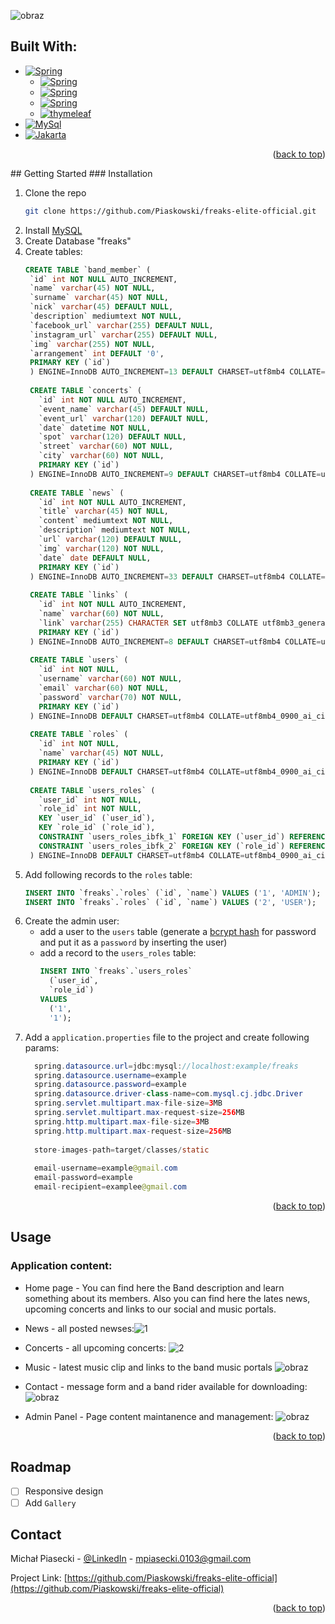 <!-- Improved compatibility of back to top link: See: https://github.com/othneildrew/Best-README-Template/pull/73 -->
<a id="readme-top"></a>

![obraz](https://github.com/user-attachments/assets/7f48d04b-e19a-48b7-bc94-26f9484a33f2)

<!-- BUILT WITH -->
## Built With:
- [![Spring][Spring Boot Starter]][spring-initializr]
  - [![Spring][Spring Boot Starter Web]][spring-initializr]
  - [![Spring][Spring Boot Starter JDBC]][spring-initializr]
  - [![Spring][Spring Boot Starter Security]][spring-initializr]
  - [![thymeleaf][thymeleaf]][spring-initializr]
- [![MySql][MySQL Connector Java]][MySQL-url]
- [![Jakarta][Jakarta Mail API]][Jakarta-url]

<p align="right">(<a href="#readme-top">back to top</a>)</p>
<!-- GETTING STARTED -->
## Getting Started
### Installation

1. Clone the repo
   ```sh
   git clone https://github.com/Piaskowski/freaks-elite-official.git
   ```
2. Install [MySQL](https://dev.mysql.com/downloads/installer/)
3. Create Database "freaks"
4. Create tables:
   ```sql
   CREATE TABLE `band_member` (
    `id` int NOT NULL AUTO_INCREMENT,
    `name` varchar(45) NOT NULL,
    `surname` varchar(45) NOT NULL,
    `nick` varchar(45) DEFAULT NULL,
    `description` mediumtext NOT NULL,
    `facebook_url` varchar(255) DEFAULT NULL,
    `instagram_url` varchar(255) DEFAULT NULL,
    `img` varchar(255) NOT NULL,
    `arrangement` int DEFAULT '0',
    PRIMARY KEY (`id`)
    ) ENGINE=InnoDB AUTO_INCREMENT=13 DEFAULT CHARSET=utf8mb4 COLLATE=utf8mb4_0900_ai_ci;
  
    CREATE TABLE `concerts` (
      `id` int NOT NULL AUTO_INCREMENT,
      `event_name` varchar(45) DEFAULT NULL,
      `event_url` varchar(120) DEFAULT NULL,
      `date` datetime NOT NULL,
      `spot` varchar(120) DEFAULT NULL,
      `street` varchar(60) NOT NULL,
      `city` varchar(60) NOT NULL,
      PRIMARY KEY (`id`)
    ) ENGINE=InnoDB AUTO_INCREMENT=9 DEFAULT CHARSET=utf8mb4 COLLATE=utf8mb4_0900_ai_ci;
    
    CREATE TABLE `news` (
      `id` int NOT NULL AUTO_INCREMENT,
      `title` varchar(45) NOT NULL,
      `content` mediumtext NOT NULL,
      `description` mediumtext NOT NULL,
      `url` varchar(120) DEFAULT NULL,
      `img` varchar(120) NOT NULL,
      `date` date DEFAULT NULL,
      PRIMARY KEY (`id`)
    ) ENGINE=InnoDB AUTO_INCREMENT=33 DEFAULT CHARSET=utf8mb4 COLLATE=utf8mb4_0900_ai_ci;
    
    CREATE TABLE `links` (
      `id` int NOT NULL AUTO_INCREMENT,
      `name` varchar(60) NOT NULL,
      `link` varchar(255) CHARACTER SET utf8mb3 COLLATE utf8mb3_general_ci DEFAULT NULL,
      PRIMARY KEY (`id`)
    ) ENGINE=InnoDB AUTO_INCREMENT=8 DEFAULT CHARSET=utf8mb4 COLLATE=utf8mb4_0900_ai_ci;
    
    CREATE TABLE `users` (
      `id` int NOT NULL,
      `username` varchar(60) NOT NULL,
      `email` varchar(60) NOT NULL,
      `password` varchar(70) NOT NULL,
      PRIMARY KEY (`id`)
    ) ENGINE=InnoDB DEFAULT CHARSET=utf8mb4 COLLATE=utf8mb4_0900_ai_ci;
    
    CREATE TABLE `roles` (
      `id` int NOT NULL,
      `name` varchar(45) NOT NULL,
      PRIMARY KEY (`id`)
    ) ENGINE=InnoDB DEFAULT CHARSET=utf8mb4 COLLATE=utf8mb4_0900_ai_ci;
    
    CREATE TABLE `users_roles` (
      `user_id` int NOT NULL,
      `role_id` int NOT NULL,
      KEY `user_id` (`user_id`),
      KEY `role_id` (`role_id`),
      CONSTRAINT `users_roles_ibfk_1` FOREIGN KEY (`user_id`) REFERENCES `users` (`id`),
      CONSTRAINT `users_roles_ibfk_2` FOREIGN KEY (`role_id`) REFERENCES `roles` (`id`)
    ) ENGINE=InnoDB DEFAULT CHARSET=utf8mb4 COLLATE=utf8mb4_0900_ai_ci;

   ```
 5. Add following records to the `roles` table:
    ```sql
    INSERT INTO `freaks`.`roles` (`id`, `name`) VALUES ('1', 'ADMIN');
    INSERT INTO `freaks`.`roles` (`id`, `name`) VALUES ('2', 'USER');
    ```
 6. Create the admin user:
      - add a user to the `users` table (generate a [bcrypt hash](https://bcrypt-generator.com/) for password and put it as a `password` by inserting the user)
      - add a record to the `users_roles` table:
        ```sql
        INSERT INTO `freaks`.`users_roles`
          (`user_id`,
          `role_id`)
        VALUES
          ('1',
          '1');
        ```
 7. Add a `application.properties` file to the project and create following params:
      ```java
        spring.datasource.url=jdbc:mysql://localhost:example/freaks
        spring.datasource.username=example
        spring.datasource.password=example
        spring.datasource.driver-class-name=com.mysql.cj.jdbc.Driver
        spring.servlet.multipart.max-file-size=3MB
        spring.servlet.multipart.max-request-size=256MB
        spring.http.multipart.max-file-size=3MB
        spring.http.multipart.max-request-size=256MB
        
        store-images-path=target/classes/static
        
        email-username=example@gmail.com
        email-password=example
        email-recipient=examplee@gmail.com
      ```

<p align="right">(<a href="#readme-top">back to top</a>)</p>

<!-- USAGE -->
## Usage

### Application content:
  - Home page - You can find here the Band description and learn something about its members. Also you can find here the lates news, upcoming concerts and links to our social and music portals.

  - News - all posted newses:![1](https://github.com/user-attachments/assets/090de272-7434-4503-bd48-01d2a61e7fd5)
  
  - Concerts - all upcoming concerts: ![2](https://github.com/user-attachments/assets/4e43fbc4-97eb-4085-b8c5-231ee242672e)
  
  - Music - latest music clip and links to the band music portals ![obraz](https://github.com/user-attachments/assets/ed46c5c9-6fed-4694-8caa-1f8f0b82fb90)
    
  - Contact - message form and a band rider available for downloading: ![obraz](https://github.com/user-attachments/assets/7d485f92-7eb9-43ff-8629-604c9f424eed)
    
  - Admin Panel - Page content maintanence and management: ![obraz](https://github.com/user-attachments/assets/ca6ff8a3-1c4b-454f-b97f-f76e7217e389)

<p align="right">(<a href="#readme-top">back to top</a>)</p>

<!-- ROADMAP -->
## Roadmap

- [ ] Responsive design
- [ ] Add `Gallery`

<!-- CONTACT -->
## Contact

Michał Piasecki - [@LinkedIn](https://www.linkedin.com/in/mich-pia/) - mpiasecki.0103@gmail.com

Project Link: [https://github.com/Piaskowski/freaks-elite-official](https://github.com/Piaskowski/freaks-elite-official)

<p align="right">(<a href="#readme-top">back to top</a>)</p>

<!-- MARKDOWN LINKS & IMAGES -->
<!-- https://www.markdownguide.org/basic-syntax/#reference-style-links -->
[Spring Boot Starter]: https://img.shields.io/badge/Spring%20Boot%20Starter-4d9900?style=for-the-badge&logo=spring&logoColor=white
[Spring Boot Starter Web]: https://img.shields.io/badge/Spring%20Boot%20Starter%20Web-408000?style=for-the-badge&logo=spring&logoColor=white
[Spring Boot Starter JDBC]: https://img.shields.io/badge/Spring%20Boot%20Starter%20JDBC-408000?style=for-the-badge&logo=spring&logoColor=white
[Spring Boot Starter Security]: https://img.shields.io/badge/Spring%20Boot%20Starter%20Security-408000?style=for-the-badge&logo=spring&logoColor=white
[thymeleaf]: https://img.shields.io/badge/thymeleaf-408000?style=for-the-badge&logo=thymeleaf&logoColor=white
[spring-initializr]: https://mvnrepository.com/artifact/org.springframework.boot/spring-boot-starter-web
[MySQL Connector Java]: https://img.shields.io/badge/MySQL%20Connector/J-0769AD?style=for-the-badge&logo=mysql&logoColor=white
[MySQL-url]: https://mvnrepository.com/artifact/com.mysql/mysql-connector-j
[Jakarta Mail API]: https://img.shields.io/badge/MySQL%20Connector/J-DD0031?style=for-the-badge&logo=gmail&logoColor=white
[Jakarta-url]: https://mvnrepository.com/artifact/com.sun.mail/jakarta.mail
[Next.js]: https://img.shields.io/badge/next.js-000000?style=for-the-badge&logo=nextdotjs&logoColor=white
